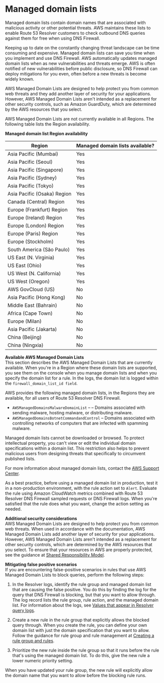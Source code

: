# Managed domain lists<a name="resolver-dns-firewall-managed-domain-lists"></a>

Managed domain lists contain domain names that are associated with malicious activity or other potential threats\. AWS maintains these lists to enable Route 53 Resolver customers to check outbound DNS queries against them for free when using DNS Firewall\. 

Keeping up to date on the constantly changing threat landscape can be time consuming and expensive\. Managed domain lists can save you time when you implement and use DNS Firewall\. AWS automatically updates managed domain lists when as new vulnerabilities and threats emerge\. AWS is often notified of new vulnerabilities before public disclosure, so DNS Firewall can deploy mitigations for you even, often before a new threats is become widely known\. 

AWS Managed Domain Lists are designed to help protect you from common web threats and they add another layer of security for your applications\. However, AWS Managed Domain Lists aren't intended as a replacement for other security controls, such as Amazon GuardDuty, which are determined by the AWS resources that you select\.

AWS Managed Domain Lists are not currently available in all Regions\. The following table lists the Region availability\.


**Managed domain list Region availability**  

| Region | Managed domain lists available? | 
| --- | --- | 
|  Asia Pacific \(Mumbai\)  |  Yes  | 
|  Asia Pacific \(Seoul\)  |  Yes  | 
| Asia Pacific \(Singapore\) |  Yes  | 
|  Asia Pacific \(Sydney\)  |  Yes  | 
|  Asia Pacific \(Tokyo\)  |  Yes  | 
| Asia Pacific \(Osaka\) Region  |  Yes  | 
|  Canada \(Central\) Region  |  Yes  | 
|  Europe \(Frankfurt\) Region  |  Yes  | 
|  Europe \(Ireland\) Region  |  Yes  | 
|  Europe \(London\) Region  |  Yes  | 
|  Europe \(Paris\) Region  |  Yes  | 
|  Europe \(Stockholm\)  |  Yes  | 
|  South America \(São Paulo\)  |  Yes  | 
|  US East \(N\. Virginia\)  |  Yes  | 
|  US East \(Ohio\)  |  Yes  | 
|  US West \(N\. California\)  |  Yes  | 
|  US West \(Oregon\)  |  Yes  | 
|  AWS GovCloud \(US\)  |  No  | 
|  Asia Pacific \(Hong Kong\)  |  No  | 
|  Middle East \(Bahrain\)  |  No  | 
|  Africa \(Cape Town\)   |  No  | 
|  Europe \(Milan\)   |  No  | 
|  Asia Pacific \(Jakarta\)   |  No  | 
|  China \(Beijing\)   |  No  | 
|  China \(Ningxia\)   |  No  | 

**Available AWS Managed Domain Lists**  
This section describes the AWS Managed Domain Lists that are currently available\. When you're in a Region where these domain lists are supported, you see them on the console when you manage domain lists and when you specify the domain list for a rule\. In the logs, the domain list is logged within the `firewall_domain_list_id field`\.

AWS provides the following managed domain lists, in the Regions they are available, for all users of Route 53 Resolver DNS Firewall\. 
+ `AWSManagedDomainsMalwareDomainList` – – Domains associated with sending malware, hosting malware, or distributing malware\.
+ `AWSManagedDomainsBotnetCommandandControl` – Domains associated with controlling networks of computers that are infected with spamming malware\. 

Managed domain lists cannot be downloaded or browsed\. To protect intellectual property, you can't view or edit the individual domain specifications within a domain list\. This restriction also helps to prevent malicious users from designing threats that specifically to circumvent published lists\. 

For more information about managed domain lists, contact the [AWS Support Center](https://console.aws.amazon.com/support/home#/)\. 

As a best practice, before using a managed domain list in production, test it in a non\-production environment, with the rule action set to `Alert`\. Evaluate the rule using Amazon CloudWatch metrics combined with Route 53 Resolver DNS Firewall sampled requests or DNS Firewall logs\. When you're satisfied that the rule does what you want, change the action setting as needed\. 

**Additional security considerations**  
AWS Managed Domain Lists are designed to help protect you from common web threats\. When used in accordance with the documentation, AWS Managed Domain Lists add another layer of security for your applications\. However, AWS Managed Domain Lists aren't intended as a replacement for other security controls, which are determined by the AWS resources that you select\. To ensure that your resources in AWS are properly protected, see the guidance at [Shared Responsibility Model](https://aws.amazon.com/compliance/shared-responsibility-model/)\. 

**Mitigating false positive scenarios**  
If you are encountering false\-positive scenarios in rules that use AWS Managed Domain Lists to block queries, perform the following steps: 

1. In the Resolver logs, identify the rule group and managed domain list that are causing the false positive\. You do this by finding the log for the query that DNS Firewall is blocking, but that you want to allow through\. The log record lists the rule group, rule action, and the managed domain list\. For information about the logs, see [Values that appear in Resolver query logs](resolver-query-logs-format.md)\.

1. Create a new rule in the rule group that explicitly allows the blocked query through\. When you create the rule, you can define your own domain list with just the domain specification that you want to allow\. Follow the guidance for rule group and rule management at [Creating a rule group and rules](resolver-dns-firewall-rule-group-managing.md#resolver-dns-firewall-rule-group-adding)\.

1. Prioritize the new rule inside the rule group so that it runs before the rule that's using the managed domain list\. To do this, give the new rule a lower numeric priority setting\.

When you have updated your rule group, the new rule will explicitly allow the domain name that you want to allow before the blocking rule runs\. 